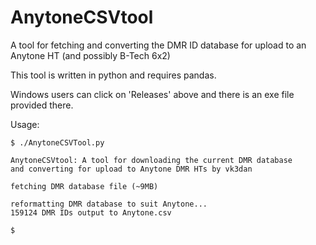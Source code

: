 # AnytoneCSVtool
A tool for fetching and converting the DMR ID database for upload to an Anytone HT (and possibly B-Tech 6x2)

This tool is written in python and requires pandas.

Windows users can click on 'Releases' above and there is an exe file provided there.

Usage:
```
$ ./AnytoneCSVTool.py

AnytoneCSVtool: A tool for downloading the current DMR database
and converting for upload to Anytone DMR HTs by vk3dan

fetching DMR database file (~9MB)

reformatting DMR database to suit Anytone...
159124 DMR IDs output to Anytone.csv

$
```
